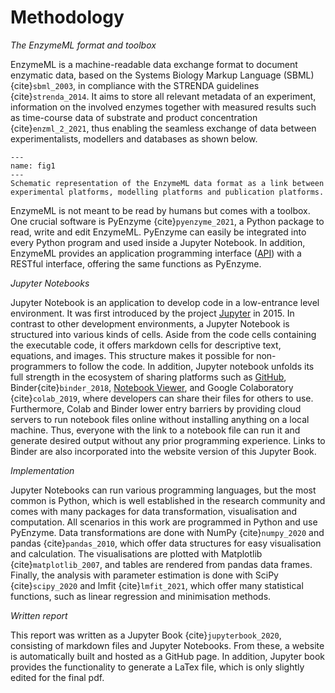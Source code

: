 # Methodology 
_The EnzymeML format and toolbox_

EnzymeML is a machine-readable data exchange format to document enzymatic data, based on the Systems Biology Markup Language (SBML) {cite}`sbml_2003`, in compliance with the STRENDA guidelines {cite}`strenda_2014`. It aims to store all relevant metadata of an experiment, information on the involved enzymes together with measured results such as time-course data of substrate and product concentration {cite}`enzml_2_2021`, thus enabling the seamless exchange of data between experimentalists, modellers and databases as shown below. 

```{figure} ../images/Fig1.png
---
name: fig1
---
Schematic representation of the EnzymeML data format as a link between experimental platforms, modelling platforms and publication platforms.
```

EnzymeML is not meant to be read by humans but comes with a toolbox. One crucial software is PyEnzyme {cite}`pyenzyme_2021`, a Python package to read, write and edit EnzymeML. PyEnzyme can easily be integrated into every Python program and used inside a Jupyter Notebook. In addition, EnzymeML provides an application programming interface ([API](https://enzymeml.sloppy.zone/)) with a RESTful interface, offering the same functions as PyEnzyme. 

_Jupyter Notebooks_

Jupyter Notebook is an application to develop code in a low-entrance level environment. It was first introduced by the project [Jupyter](https://jupyter.org/) in 2015. In contrast to other development environments, a Jupyter Notebook is structured into various kinds of cells. Aside from the code cells containing the executable code, it offers markdown cells for descriptive text, equations, and images. This structure makes it possible for non-programmers to follow the code. In addition, Jupyter notebook unfolds its full strength in the ecosystem of sharing platforms such as [GitHub](https://github.com/about), Binder{cite}`binder_2018`, [Notebook Viewer](https://nbviewer.org/), and Google Colaboratory {cite}`colab_2019`, where developers can share their files for others to use. Furthermore, Colab and Binder lower entry barriers by providing cloud servers to run notebook files online without installing anything on a local machine. Thus, everyone with the link to a notebook file can run it and generate desired output without any prior programming experience. Links to Binder are also incorporated into the website version of this Jupyter Book.

_Implementation_

Jupyter Notebooks can run various programming languages, but the most common is Python, which is well established in the research community and comes with many packages for data transformation, visualisation and computation. All scenarios in this work are programmed in Python and use PyEnzyme. Data transformations are done with NumPy {cite}`numpy_2020` and pandas {cite}`pandas_2010`, which offer data structures for easy visualisation and calculation. The visualisations are plotted with Matplotlib {cite}`matplotlib_2007`, and tables are rendered from pandas data frames. Finally, the analysis with parameter estimation is done with SciPy {cite}`scipy_2020` and lmfit {cite}`lmfit_2021`, which offer many statistical functions, such as linear regression and minimisation methods. 

_Written report_

This report was written as a Jupyter Book {cite}`jupyterbook_2020`, consisting of markdown files and Jupyter Notebooks. From these, a website is automatically built and hosted as a GitHub page. In addition, Jupyter book provides the functionality to generate a LaTex file, which is only slightly edited for the final pdf. 